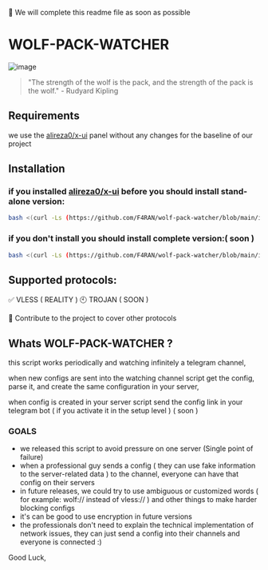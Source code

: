 🔴 We will complete this readme file as soon as possible


# WOLF-PACK-WATCHER

![image](https://github.com/F4RAN/wolf-pack-watcher/assets/25338592/458db1bf-5f26-44e9-85c6-89f983e70855)

> "The strength of the wolf is the pack, and the strength of the pack is the wolf." - Rudyard Kipling




## Requirements
we use the [alireza0/x-ui](https://github.com/alireza0/x-ui/blob/main/install.sh) panel without any changes for the baseline of our project


## Installation
### if you installed [alireza0/x-ui](https://github.com/alireza0/x-ui/blob/main/install.sh) before you should install stand-alone version:

```bash
bash <(curl -Ls (https://github.com/F4RAN/wolf-pack-watcher/blob/main/install-alone.sh))
```

### if you don't install you should install complete version:( soon )

```bash
bash <(curl -Ls (https://github.com/F4RAN/wolf-pack-watcher/blob/main/install-alll.sh))
```

## Supported protocols:
✅ VLESS ( REALITY )
🕙 TROJAN ( SOON )

🔸 Contribute to the project to cover other protocols

## Whats WOLF-PACK-WATCHER ?

this script works periodically and watching infinitely a telegram channel,

when new configs are sent into the watching channel script get the config, parse it, and create the same configuration in your server,

when config is created in your server script send the config link in your telegram bot ( if you activate it in the setup level ) ( soon )


### GOALS

- we released this script to avoid pressure on one server (Single point of failure)
- when a professional guy sends a config ( they can use fake information to the server-related data ) to the channel, everyone can have that config on their servers
- in future releases, we could try to use ambiguous or customized words ( for example: wolf:// instead of vless:// ) and other things to make harder blocking configs
- it's can be good to use encryption in future versions
- the professionals don't need to explain the technical implementation of network issues, they can just send a config into their channels and everyone is connected :)




Good Luck,
